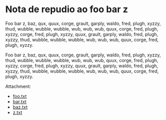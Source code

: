 Nota de repudio ao foo bar z
============================

Foo bar z, baz, qux, quux, corge, grault, garply, waldo, fred, plugh, xyzzy,
thud, wubble, wubble, wubble, wub, wub, wub, quux, corge, fred, plugh, xyzzy,
corge, fred, plugh, xyzzy, quux, grault, garply, waldo, fred, plugh, xyzzy,
thud, wubble, wubble, wubble, wub, wub, wub, quux, corge, fred, plugh, xyzzy.

Foo bar z, baz, qux, quux, corge, grault, garply, waldo, fred, plugh, xyzzy,
thud, wubble, wubble, wubble, wub, wub, wub, quux, corge, fred, plugh, xyzzy,
corge, fred, plugh, xyzzy, quux, grault, garply, waldo, fred, plugh, xyzzy,
thud, wubble, wubble, wubble, wub, wub, wub, quux, corge, fred, plugh, xyzzy.

Attachment:
 * [foo.txt](#nota-de-reprobio-a-foo-bar-z)
 * [bar.txt](#nota-de-reprobio-a-foo-bar-z) 
 * [baz.txt](#nota-de-reprobio-a-foo-bar-z)
 * [z.txt](#nota-de-reprobio-a-foo-bar-z)
